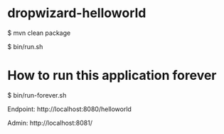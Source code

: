dropwizard-helloworld
=====================

$ mvn clean package

$ bin/run.sh 

# How to run this application  forever
$ bin/run-forever.sh

Endpoint: http://localhost:8080/helloworld

Admin: http://localhost:8081/

